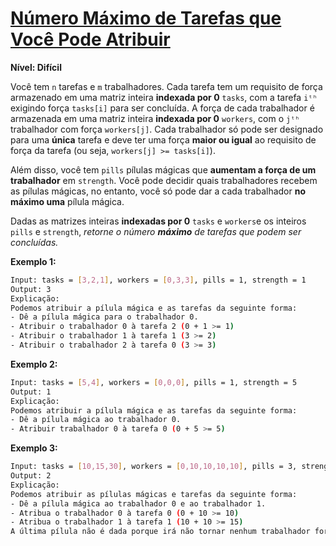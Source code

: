 # [Número Máximo de Tarefas que Você Pode Atribuir](https://leetcode.com/problems/maximum-number-of-tasks-you-can-assign/)

**Nível: Difícil**

Você tem `n` tarefas e `m` trabalhadores. Cada tarefa tem um requisito de força armazenado em uma matriz inteira **indexada por 0** `tasks`, com a tarefa `iᵗʰ` exigindo força `tasks[i]` para ser concluída. A força de cada trabalhador é armazenada em uma matriz inteira **indexada por 0** `workers`, com o `jᵗʰ` trabalhador com força `workers[j]`. Cada trabalhador só pode ser designado para uma **única** tarefa e deve ter uma força **maior ou igual** ao requisito de força da tarefa (ou seja, `workers[j] >= tasks[i]`).

Além disso, você tem `pills` pílulas mágicas que **aumentam a força de um trabalhador** em `strength`. Você pode decidir quais trabalhadores recebem as pílulas mágicas, no entanto, você só pode dar a cada trabalhador **no máximo uma** pílula mágica.

Dadas as matrizes inteiras **indexadas por 0** `tasks` e `workers`e os inteiros `pills` e `strength`, *retorne o número **máximo** de tarefas que podem ser concluídas.*


**Exemplo 1:**

``` bash
Input: tasks = [3,2,1], workers = [0,3,3], pills = 1, strength = 1
Output: 3
Explicação:
Podemos atribuir a pílula mágica e as tarefas da seguinte forma: 
- Dê a pílula mágica para o trabalhador 0. 
- Atribuir o trabalhador 0 à tarefa 2 (0 + 1 >= 1) 
- Atribuir o trabalhador 1 à tarefa 1 (3 >= 2) 
- Atribuir o trabalhador 2 à tarefa 0 (3 >= 3)
```

**Exemplo 2:**

``` bash
Input: tasks = [5,4], workers = [0,0,0], pills = 1, strength = 5
Output: 1
Explicação:
Podemos atribuir a pílula mágica e as tarefas da seguinte forma: 
- Dê a pílula mágica ao trabalhador 0. 
- Atribuir trabalhador 0 à tarefa 0 (0 + 5 >= 5)
```

**Exemplo 3:**

``` bash
Input: tasks = [10,15,30], workers = [0,10,10,10,10], pills = 3, strength = 10
Output: 2
Explicação:
Podemos atribuir as pílulas mágicas e tarefas da seguinte forma: 
- Dê a pílula mágica ao trabalhador 0 e ao trabalhador 1. 
- Atribua o trabalhador 0 à tarefa 0 (0 + 10 >= 10) 
- Atribua o trabalhador 1 à tarefa 1 (10 + 10 >= 15) 
A última pílula não é dada porque irá não tornar nenhum trabalhador forte o suficiente para a última tarefa.
```